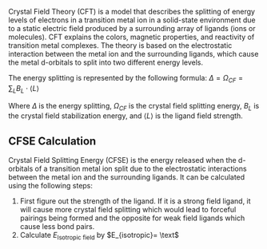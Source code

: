 
Crystal Field Theory (CFT) is a model that describes the splitting of energy levels of electrons in a transition metal ion in a solid-state environment due to a static electric field produced by a surrounding array of ligands (ions or molecules). CFT explains the colors, magnetic properties, and reactivity of transition metal complexes. The theory is based on the electrostatic interaction between the metal ion and the surrounding ligands, which cause the metal d-orbitals to split into two different energy levels. 

The energy splitting is represented by the following formula: 
$\Delta = \Omega_{CF} = \sum_{L}B_{L}\cdot \left \langle L \right \rangle$

Where $\Delta$ is the energy splitting, $\Omega_{CF}$ is the crystal field splitting energy, $B_{L}$ is the crystal field stabilization energy, and $\left \langle L \right \rangle$ is the ligand field strength.

## CFSE Calculation


Crystal Field Splitting Energy (CFSE) is the energy released when the d-orbitals of a transition metal ion split due to the electrostatic interactions between the metal ion and the surrounding ligands. It can be calculated using the following steps:

1.  First figure out the strength of the ligand. If it is a strong field ligand, it will cause more crystal field splitting which would lead to forceful pairings being formed and the opposite for weak field ligands which cause less bond pairs.
2. Calculate $E_{\text{Isotropic field}}$ by $E_{isotropic}= \text$
